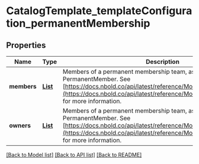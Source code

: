 # CatalogTemplate_templateConfiguration_permanentMembership
## Properties

Name | Type | Description | Notes
------------ | ------------- | ------------- | -------------
**members** | [**List**](PermanentMember.md) | Members of a permanent membership team, as an array of PermanentMember. See [https://docs.nbold.co/api/latest/reference/Models/PermanentMember](https://docs.nbold.co/api/latest/reference/Models/PermanentMember) for more information. | [optional] [default to null]
**owners** | [**List**](PermanentMember.md) | Members of a permanent membership team, as an array of PermanentMember. See [https://docs.nbold.co/api/latest/reference/Models/PermanentMember](https://docs.nbold.co/api/latest/reference/Models/PermanentMember) for more information. | [optional] [default to null]

[[Back to Model list]](../README.md#documentation-for-models) [[Back to API list]](../README.md#documentation-for-api-endpoints) [[Back to README]](../README.md)

